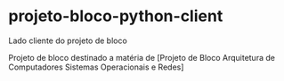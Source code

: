 # projeto-bloco-python-client
Lado cliente do projeto de bloco

Projeto de bloco destinado a matéria de [Projeto de Bloco Arquitetura de Computadores Sistemas Operacionais e Redes]
